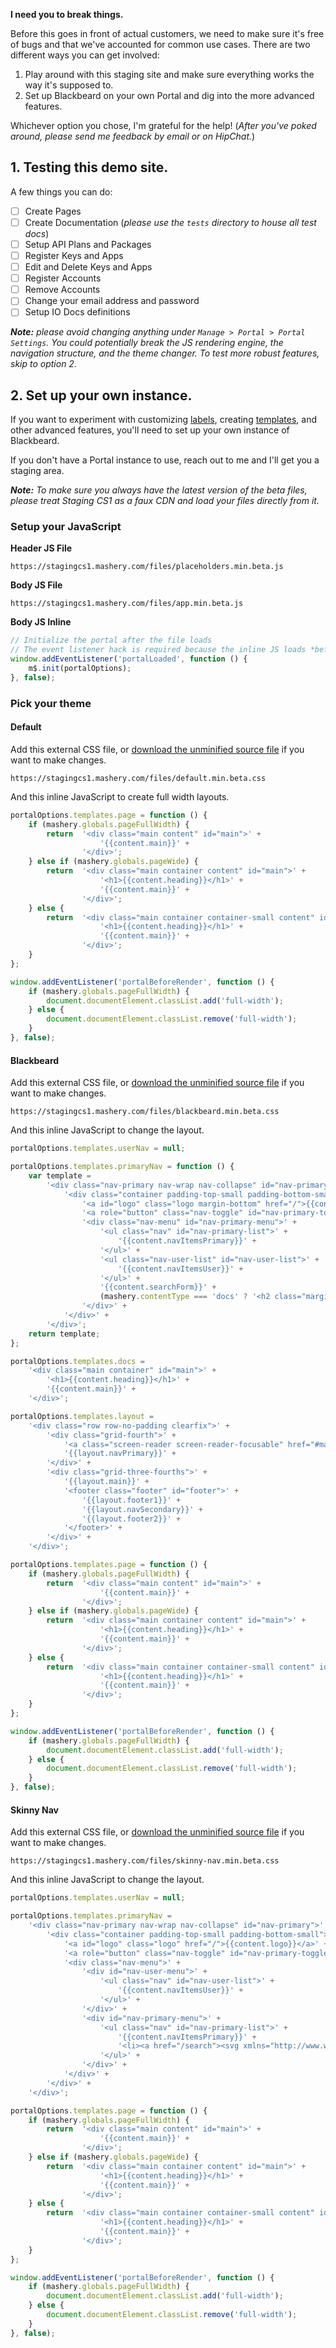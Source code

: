 **I need you to break things.**

Before this goes in front of actual customers, we need to make sure it's free of bugs and that we've accounted for common use cases. There are two different ways you can get involved:

1. Play around with this staging site and make sure everything works the way it's supposed to.
2. Set up Blackbeard on your own Portal and dig into the more advanced features.

Whichever option you chose, I'm grateful for the help! (*After you've poked around, please send me feedback by email or on HipChat.*)

## 1. Testing this demo site.

A few things you can do:

- [ ] Create Pages
- [ ] Create Documentation (*please use the `tests` directory to house all test docs*)
- [ ] Setup API Plans and Packages
- [ ] Register Keys and Apps
- [ ] Edit and Delete Keys and Apps
- [ ] Register Accounts
- [ ] Remove Accounts
- [ ] Change your email address and password
- [ ] Setup IO Docs definitions

*__Note:__ please avoid changing anything under `Manage > Portal > Portal Settings`. You could potentially break the JS rendering engine, the navigation structure, and the theme changer. To test more robust features, skip to option 2.*

## 2. Set up your own instance.

If you want to experiment with customizing [labels](/docs/read/customizing/Labels), creating [templates](/docs/read/customizing/Templates), and other advanced features, you'll need to set up your own instance of Blackbeard.

If you don't have a Portal instance to use, reach out to me and I'll get you a staging area.

*__Note:__ To make sure you always have the latest version of the beta files, please treat Staging CS1 as a faux CDN and load your files directly from it.*

### Setup your JavaScript

**Header JS File**

```
https://stagingcs1.mashery.com/files/placeholders.min.beta.js
```

**Body JS File**

```
https://stagingcs1.mashery.com/files/app.min.beta.js
```

**Body JS Inline**

```js
// Initialize the portal after the file loads
// The event listener hack is required because the inline JS loads *before* the external file does
window.addEventListener('portalLoaded', function () {
	m$.init(portalOptions);
}, false);
```

### Pick your theme

#### Default

Add this external CSS file, or <a href="/files/default.css" download>download the unminified source file</a> if you want to make changes.

```
https://stagingcs1.mashery.com/files/default.min.beta.css
```

And this inline JavaScript to create full width layouts.

```js
portalOptions.templates.page = function () {
	if (mashery.globals.pageFullWidth) {
		return	'<div class="main content" id="main">' +
					'{{content.main}}' +
				'</div>';
	} else if (mashery.globals.pageWide) {
		return	'<div class="main container content" id="main">' +
					'<h1>{{content.heading}}</h1>' +
					'{{content.main}}' +
				'</div>';
	} else {
		return	'<div class="main container container-small content" id="main">' +
					'<h1>{{content.heading}}</h1>' +
					'{{content.main}}' +
				'</div>';
	}
};

window.addEventListener('portalBeforeRender', function () {
	if (mashery.globals.pageFullWidth) {
		document.documentElement.classList.add('full-width');
	} else {
		document.documentElement.classList.remove('full-width');
	}
}, false);
```

#### Blackbeard

Add this external CSS file, or <a href="/files/blackbeard.css" download>download the unminified source file</a> if you want to make changes.

```
https://stagingcs1.mashery.com/files/blackbeard.min.beta.css
```

And this inline JavaScript to change the layout.

```js
portalOptions.templates.userNav = null;

portalOptions.templates.primaryNav = function () {
	var template =
		'<div class="nav-primary nav-wrap nav-collapse" id="nav-primary">' +
			'<div class="container padding-top-small padding-bottom-small">' +
				'<a id="logo" class="logo margin-bottom" href="/">{{content.logo}}</a>' +
				'<a role="button" class="nav-toggle" id="nav-primary-toggle" data-nav-toggle="#nav-primary-menu" href="#">{{content.menuToggle}}</a>' +
				'<div class="nav-menu" id="nav-primary-menu">' +
					'<ul class="nav" id="nav-primary-list">' +
						'{{content.navItemsPrimary}}' +
					'</ul>' +
					'<ul class="nav-user-list" id="nav-user-list">' +
						'{{content.navItemsUser}}' +
					'</ul>' +
					'{{content.searchForm}}' +
					(mashery.contentType === 'docs' ? '<h2 class="margin-top">In The Docs</h2><ul class="nav-docs" id="nav-docs">{{content.secondary}}</ul>' : '') +
				'</div>' +
			'</div>' +
		'</div>';
	return template;
};

portalOptions.templates.docs =
	'<div class="main container" id="main">' +
		'<h1>{{content.heading}}</h1>' +
		'{{content.main}}' +
	'</div>';

portalOptions.templates.layout =
	'<div class="row row-no-padding clearfix">' +
		'<div class="grid-fourth">' +
			'<a class="screen-reader screen-reader-focusable" href="#main">Skip to content</a>' +
			'{{layout.navPrimary}}' +
		'</div>' +
		'<div class="grid-three-fourths">' +
			'{{layout.main}}' +
			'<footer class="footer" id="footer">' +
				'{{layout.footer1}}' +
				'{{layout.navSecondary}}' +
				'{{layout.footer2}}' +
			'</footer>' +
		'</div>' +
	'</div>';

portalOptions.templates.page = function () {
	if (mashery.globals.pageFullWidth) {
		return	'<div class="main content" id="main">' +
					'{{content.main}}' +
				'</div>';
	} else if (mashery.globals.pageWide) {
		return	'<div class="main container content" id="main">' +
					'<h1>{{content.heading}}</h1>' +
					'{{content.main}}' +
				'</div>';
	} else {
		return	'<div class="main container container-small content" id="main">' +
					'<h1>{{content.heading}}</h1>' +
					'{{content.main}}' +
				'</div>';
	}
};

window.addEventListener('portalBeforeRender', function () {
	if (mashery.globals.pageFullWidth) {
		document.documentElement.classList.add('full-width');
	} else {
		document.documentElement.classList.remove('full-width');
	}
}, false);
```

#### Skinny Nav

Add this external CSS file, or <a href="/files/skinny-nav.css" download>download the unminified source file</a> if you want to make changes.

```
https://stagingcs1.mashery.com/files/skinny-nav.min.beta.css
```

And this inline JavaScript to change the layout.

```js
portalOptions.templates.userNav = null;

portalOptions.templates.primaryNav =
	'<div class="nav-primary nav-wrap nav-collapse" id="nav-primary">' +
		'<div class="container padding-top-small padding-bottom-small">' +
			'<a id="logo" class="logo" href="/">{{content.logo}}</a>' +
			'<a role="button" class="nav-toggle" id="nav-primary-toggle" data-nav-toggle="#nav-primary-menu" href="#">{{content.menuToggle}}</a>' +
			'<div class="nav-menu">' +
				'<div id="nav-user-menu">' +
					'<ul class="nav" id="nav-user-list">' +
						'{{content.navItemsUser}}' +
					'</ul>' +
				'</div>' +
				'<div id="nav-primary-menu">' +
					'<ul class="nav" id="nav-primary-list">' +
						'{{content.navItemsPrimary}}' +
						'<li><a href="/search"><svg xmlns="http://www.w3.org/2000/svg" class="icon icon-link" width="16" height="16" viewBox="0 0 32 32"><title>Search</title><path d="M31.008 27.231l-7.58-6.447c-.784-.705-1.622-1.029-2.299-.998a11.954 11.954 0 0 0 2.87-7.787c0-6.627-5.373-12-12-12s-12 5.373-12 12 5.373 12 12 12c2.972 0 5.691-1.081 7.787-2.87-.031.677.293 1.515.998 2.299l6.447 7.58c1.104 1.226 2.907 1.33 4.007.23s.997-2.903-.23-4.007zM12 20a8 8 0 1 1 0-16 8 8 0 0 1 0 16z"/></svg></a></li>' +
					'</ul>' +
				'</div>' +
			'</div>' +
		'</div>' +
	'</div>';

portalOptions.templates.page = function () {
	if (mashery.globals.pageFullWidth) {
		return	'<div class="main content" id="main">' +
					'{{content.main}}' +
				'</div>';
	} else if (mashery.globals.pageWide) {
		return	'<div class="main container content" id="main">' +
					'<h1>{{content.heading}}</h1>' +
					'{{content.main}}' +
				'</div>';
	} else {
		return	'<div class="main container container-small content" id="main">' +
					'<h1>{{content.heading}}</h1>' +
					'{{content.main}}' +
				'</div>';
	}
};

window.addEventListener('portalBeforeRender', function () {
	if (mashery.globals.pageFullWidth) {
		document.documentElement.classList.add('full-width');
	} else {
		document.documentElement.classList.remove('full-width');
	}
}, false);
```